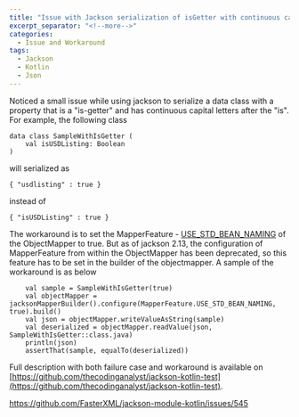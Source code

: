 ```yaml
---
title: "Issue with Jackson serialization of isGetter with continuous capital letters"
excerpt_separator: "<!--more-->"
categories:
  - Issue and Workaround
tags:
  - Jackson
  - Kotlin
  - Json
---
```


Noticed a small issue while using jackson to serialize a data class with a property that is a "is-getter" and has continuous capital letters after the "is". For example, the following class 

```
data class SampleWithIsGetter (
    val isUSDListing: Boolean
)
```

will serialized as 

```
{ "usdlisting" : true }
```

instead of 

```
{ "isUSDListing" : true }
```

The workaround is to set the MapperFeature - [USE_STD_BEAN_NAMING](https://fasterxml.github.io/jackson-databind/javadoc/2.6/com/fasterxml/jackson/databind/MapperFeature.html#USE_STD_BEAN_NAMING) of the ObjectMapper to true. But as of jackson 2.13, the configuration of MapperFeature from within the ObjectMapper has been deprecated, so this feature has to be set in the builder of the objectmapper. A sample of the workaround is as below

```
    val sample = SampleWithIsGetter(true)
    val objectMapper = jacksonMapperBuilder().configure(MapperFeature.USE_STD_BEAN_NAMING, true).build()
    val json = objectMapper.writeValueAsString(sample)
    val deserialized = objectMapper.readValue(json, SampleWithIsGetter::class.java)
    println(json)
    assertThat(sample, equalTo(deserialized))
```

Full description with both failure case and workaround is available on [https://github.com/thecodinganalyst/jackson-kotlin-test](https://github.com/thecodinganalyst/jackson-kotlin-test).

https://github.com/FasterXML/jackson-module-kotlin/issues/545